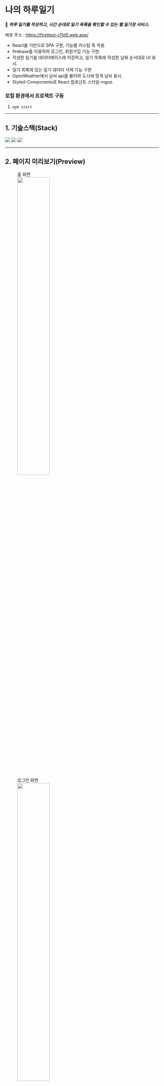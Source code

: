 # 나의 하루일기
:notebook: ***하루 일기를 작성하고, 시간 순대로 일기 목록을 확인할 수 있는 웹 일기장 서비스.*** <br />

배포 주소 : https://firsttest-c11d5.web.app/

+ React를 기반으로 SPA 구현, 기능별 커스텀 훅 적용. 
+ firebase를 이용하여 로그인, 회원가입 기능 구현.
+ 작성한 일기를 데이터베이스에 저장하고, 일기 목록에 작성한 날짜 순서대로 UI 표시.
+ 일기 목록에 있는 일기 데이터 삭제 기능 구현
+ OpenWeather에서 날씨 api를 불러와 도시에 맞게 날씨 표시.
+ Styled-Components로 React 컴포넌트 스타일 rngus.

### 로컬 환경에서 프로젝트 구동
1. ```npm start```

---

## 1. 기술스택(Stack)
<img src="https://img.shields.io/badge/React-61DAFB?style=for-the-badge&logo=React&logoColor=white">
<img src="https://img.shields.io/badge/Firebase-FFCA28?style=for-the-badge&logo=Firebase&logoColor=white">
<img src="https://img.shields.io/badge/styled-components-DB7093?style=for-the-badge&logo=styled-components&logoColor=white">

---

## 2. 페이지 미리보기(Preview)
<figure>
  <figcaption>홈 화면</figcaption>
  <img src="https://user-images.githubusercontent.com/112460273/224097974-3902f293-4f3a-4695-84f7-d4139911a0f8.png" width="50%" />
</figure>
<figure>
  <figcaption>로그인 화면</figcaption>
  <img src="https://user-images.githubusercontent.com/112460273/224098175-655b5d2a-6af9-4e60-a101-4a78f49ce5e4.png" width="50%" />
</figure>
<figure>
  <figcaption>로그아웃 화면</figcaption>
  <img src="https://user-images.githubusercontent.com/112460273/224098328-a3285eb7-bc93-4937-8f9b-fccf69a871ac.png" width="50%" />
</figure>

----

## 트러블 슈팅
작성된 각 일기마다 업로드 시간이 자동적으로 UI에 표시되도록 하고 싶었다.

먼저 업로드 시간 순서대로 일기가 나열될 수 있도록 업로드 시간울 받는 코드를 작성했다. 그 과정에서 firebase 메서드를 이용해 timeStamp형식으로 시간을 받았고, createdTime 변수에 담았다.
```javascript
// useFirestore.jsx
const createdTime = timeStamp.fromDate(new Date());
```

데이터베이스에는
+ createdTime
+ title(일기제목)
+ text(일기내용)
+ uid(유저식별자)가 하나의 세트로 documents라는 변수에 담겨 저장된다. <br />

**Home.jsx**에서 documents를 콘솔에 찍어보면 객체 형태로 해당 항목들이 보인다.<br/>
업로드 시간이 담긴 createdTime을 확인해보니 nanoseconds와 seconds라는 항목이 있었다. number 형태의 숫자만 있었다.
<br/>
<br/>
1. 일단 일기 목록이 구현되어 있는 **DiaryList.jsx**에서 ```{item.createdTime}```을 마지막에 추가했다.(여기서 item은 Home.jsx에서 props로 받는 documents를 의미한다.) <br />

다음과 같은 오류가 발생했다.

<img src="https://user-images.githubusercontent.com/112460273/224384358-0a8297b9-cf49-45cd-b334-1d3c487a2974.png" width="40%" />

2. createdTime도 객체 형태로서 nanoseconds와 seconds를 담고있기 때문에 객체 그대로의 출력은 안됐고, 원시타입 형태의 출력이 필요하다고 생각했다. 다음 코드를 입력했다. ```{item.createdTime.seconds}```

<p>아래 사진처럼 출력은 잘 되었지만 무엇을 뜻하는지 모르는 숫자가 출력되었다.</p>
<img src="https://user-images.githubusercontent.com/112460273/224385138-8f209e4f-f6e6-4cda-9ff3-9d514b5b0ccc.png" width="30%" />

timeStamp 형식의 시간은 유닉스 시간을 의미한다. 유닉스 시간은 컴퓨터에서 사용하는 시간 표현 방식이며, UTC(협정 세계시)기준 1970년 1월 1일 00:00:00로부터 몇 초가 지났는지를 나타낸 것이다.
<br/>
<br/>
3. 이를 변환해줄 코드가 필요했다. ```{Date(item.createdTime.seconds)}```
```Date()``` 함수를 사용했지만 잘못된 사용이었다. 단순히 문자열로 반환하는 함수여서 제대로된 형태로 출력할 수 없었다.

<img src="https://user-images.githubusercontent.com/112460273/224385531-f1f8a5c4-12db-4c19-a855-14978683f4d6.png" width="30%" />

4. 밀리초 단위로 바꿔서 ```new Date()```에 담아야 했다. <br />
먼저 ```convertTimestamp```함수를 만들고, 밀리초로 변환한 변수와 ```new Date()```를 이용해서 객체로 변환하는 코드를 작성했다.
```javascript
const convertTimestamp = (time) => {
  // 밀리초로 변환
  let dateInMillis = time * 1000
  let date = new Date(dateInMillis)
};
```

```date```에 담긴 값으로 날짜와 시간을 출력할 수 있다. <br />
```toLocaleDateString()```과 ```toLocaleTimeString()``` 메서드를 사용했다.

```javascript
const convertTimestamp = (time) => {
  let dateInMillis = time * 1000;
  let date = new Date(dateInMillis);
  let myDate = date.toLocaleDateString(); // "연도. 월. 일"
  let myTime = date.toLocaleTimeString(); // "오전/오후 시:분:초"
  return myDate + " " + myTime
};
```
반환값으로 공백을 추가하여 ```myDate + " " + myTime``` 출력되도록 한다.

마지막으로 ```item.createdTime.seconds```를 ```convertTimestamp```함수의 파라미터로 입력했다.
<img src="https://user-images.githubusercontent.com/112460273/224475857-11e091e8-12c0-49af-b067-7712e0418e17.png" width="30%" />

최종적으로 날짜, 시간이 잘 출력된다.
